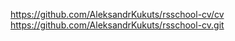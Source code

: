 https://github.com/AleksandrKukuts/rsschool-cv/cv
https://github.com/AleksandrKukuts/rsschool-cv.git
